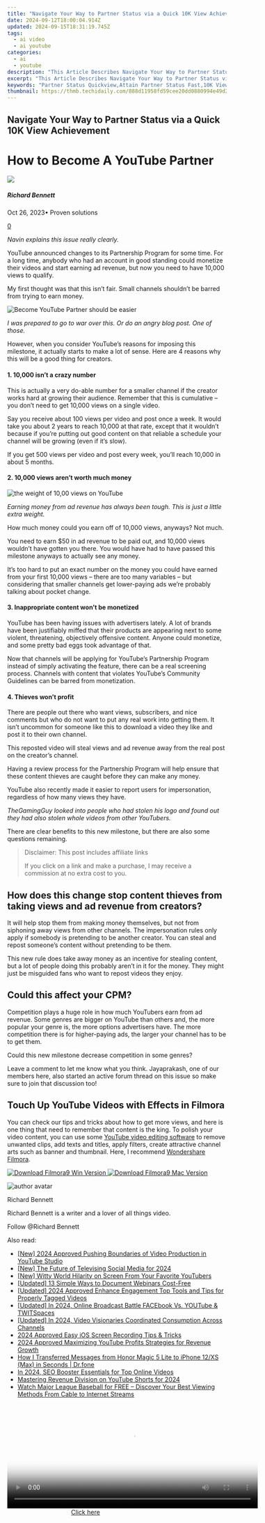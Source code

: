 ```yaml
---
title: "Navigate Your Way to Partner Status via a Quick 10K View Achievement for 2024"
date: 2024-09-12T18:00:04.914Z
updated: 2024-09-15T18:31:19.745Z
tags:
  - ai video
  - ai youtube
categories:
  - ai
  - youtube
description: "This Article Describes Navigate Your Way to Partner Status via a Quick 10K View Achievement for 2024"
excerpt: "This Article Describes Navigate Your Way to Partner Status via a Quick 10K View Achievement for 2024"
keywords: "Partner Status Quickview,Attain Partner Status Fast,10K View Path to Partner,Accelerate Partner Leveling,Quick 10K for Partnership,Achieve Partner Milestone,Fast Route to Business Partner"
thumbnail: https://thmb.techidaily.com/888d11958fd59cee20dd0880994e49d2be75696460e14e09acd5a7ef9a37fabd.jpg
---
```


## Navigate Your Way to Partner Status via a Quick 10K View Achievement

# How to Become A YouTube Partner

![](https://images.wondershare.com/filmora/article-images/richard-bennett.jpg)

##### Richard Bennett

 Oct 26, 2023• Proven solutions

[0](#commentsBoxSeoTemplate)

_Navin explains this issue really clearly._

YouTube announced changes to its Partnership Program for some time. For a long time, anybody who had an account in good standing could monetize their videos and start earning ad revenue, but now you need to have 10,000 views to qualify.

My first thought was that this isn’t fair. Small channels shouldn’t be barred from trying to earn money.

![ Become YouTube Partner should be easier](https://images.wondershare.com/filmora/article-images/hard-to-become-youtube-partner.jpg)

_I was prepared to go to war over this. Or do an angry blog post. One of those._

However, when you consider YouTube’s reasons for imposing this milestone, it actually starts to make a lot of sense. Here are 4 reasons why this will be a good thing for creators.

#### 1. 10,000 isn’t a crazy number

This is actually a very do-able number for a smaller channel if the creator works hard at growing their audience. Remember that this is cumulative – you don’t need to get 10,000 views on a single video.

Say you receive about 100 views per video and post once a week. It would take you about 2 years to reach 10,000 at that rate, except that it wouldn’t because if you’re putting out good content on that reliable a schedule your channel will be growing (even if it’s slow).

If you get 500 views per video and post every week, you’ll reach 10,000 in about 5 months.

#### 2. 10,000 views aren’t worth much money

![ the weight of 10,00 views on YouTube](https://images.wondershare.com/filmora/article-images/get-views-on-youtube-hard.jpg)

_Earning money from ad revenue has always been tough. This is just a little extra weight._

How much money could you earn off of 10,000 views, anyways? Not much.

You need to earn $50 in ad revenue to be paid out, and 10,000 views wouldn’t have gotten you there. You would have had to have passed this milestone anyways to actually see any money.

It’s too hard to put an exact number on the money you could have earned from your first 10,000 views – there are too many variables – but considering that smaller channels get lower-paying ads we’re probably talking about pocket change.

#### 3. Inappropriate content won’t be monetized

YouTube has been having issues with advertisers lately. A lot of brands have been justifiably miffed that their products are appearing next to some violent, threatening, objectively offensive content. Anyone could monetize, and some pretty bad eggs took advantage of that.

Now that channels will be applying for YouTube’s Partnership Program instead of simply activating the feature, there can be a real screening process. Channels with content that violates YouTube’s Community Guidelines can be barred from monetization.

#### 4. Thieves won’t profit

There are people out there who want views, subscribers, and nice comments but who do not want to put any real work into getting them. It isn’t uncommon for someone like this to download a video they like and post it to their own channel.

This reposted video will steal views and ad revenue away from the real post on the creator’s channel.

Having a review process for the Partnership Program will help ensure that these content thieves are caught before they can make any money.

YouTube also recently made it easier to report users for impersonation, regardless of how many views they have.

_TheGamingGuy looked into people who had stolen his logo and found out they had also stolen whole videos from other YouTubers._

There are clear benefits to this new milestone, but there are also some questions remaining.

>  Disclaimer: This post includes affiliate links
>
>  If you click on a link and make a purchase, I may receive a commission at no extra cost to you.
>

## How does this change stop content thieves from taking views and ad revenue from creators?

It will help stop them from making money themselves, but not from siphoning away views from other channels. The impersonation rules only apply if somebody is pretending to be another creator. You can steal and repost someone’s content without pretending to be them.

This new rule does take away money as an incentive for stealing content, but a lot of people doing this probably aren’t in it for the money. They might just be misguided fans who want to repost videos they enjoy.

## Could this affect your CPM?

Competition plays a huge role in how much YouTubers earn from ad revenue. Some genres are bigger on YouTube than others and, the more popular your genre is, the more options advertisers have. The more competition there is for higher-paying ads, the larger your channel has to be to get them.

Could this new milestone decrease competition in some genres?

Leave a comment to let me know what you think. Jayaprakash, one of our members here, also started an active forum thread on this issue so make sure to join that discussion too!

## Touch Up YouTube Videos with Effects in Filmora

You can check our tips and tricks about how to get more views, and here is one thing that need to remember that content is the king. To polish your video content, you can use some [YouTube video editing software](https://tools.techidaily.com/wondershare/filmora/download/) to remove unwanted clips, add texts and titles, apply filters, create attractive channel arts such as banner and thumbnail. Here, I recommend [Wondershare Filmora](https://tools.techidaily.com/wondershare/filmora/download/).

[![Download Filmora9 Win Version](https://images.wondershare.com/filmora/guide/download-btn-win.jpg) ](https://tools.techidaily.com/wondershare/filmora/download/) [![Download Filmora9 Mac Version](https://images.wondershare.com/filmora/guide/download-btn-mac.jpg) ](https://tools.techidaily.com/wondershare/filmora/download/)

![author avatar](https://images.wondershare.com/filmora/article-images/richard-bennett.jpg)

Richard Bennett

Richard Bennett is a writer and a lover of all things video.

Follow @Richard Bennett

<ins class="adsbygoogle"
     style="display:block"
     data-ad-format="autorelaxed"
     data-ad-client="ca-pub-7571918770474297"
     data-ad-slot="1223367746"></ins>

<ins class="adsbygoogle"
     style="display:block"
     data-ad-client="ca-pub-7571918770474297"
     data-ad-slot="8358498916"
     data-ad-format="auto"
     data-full-width-responsive="true"></ins>

<span class="atpl-alsoreadstyle">Also read:</span>
<div><ul>
<li><a href="https://youtube-sure.techidaily.com/024-approved-pushing-boundaries-of-video-production-in-youtube-studio/"><u>[New] 2024 Approved Pushing Boundaries of Video Production in YouTube Studio</u></a></li>
<li><a href="https://facebook-video-content.techidaily.com/new-the-future-of-televising-social-media-for-2024/"><u>[New] The Future of Televising Social Media for 2024</u></a></li>
<li><a href="https://youtube-webster.techidaily.com/itty-world-hilarity-on-screen-from-your-favorite-youtubers/"><u>[New] Witty World Hilarity on Screen From Your Favorite YouTubers</u></a></li>
<li><a href="https://desktop-recording.techidaily.com/updated-13-simple-ways-to-document-webinars-cost-free/"><u>[Updated] 13 Simple Ways to Document Webinars Cost-Free</u></a></li>
<li><a href="https://youtube-lab.techidaily.com/ed-2024-approved-enhance-engagement-top-tools-and-tips-for-properly-tagged-videos/"><u>[Updated] 2024 Approved Enhance Engagement Top Tools and Tips for Properly Tagged Videos</u></a></li>
<li><a href="https://youtube-webster.techidaily.com/ed-in-2024-online-broadcast-battle-facebook-vs-youtube-and-twitspaces/"><u>[Updated] In 2024, Online Broadcast Battle FACEbook Vs. YOUTube & TWITSpaces</u></a></li>
<li><a href="https://youtube-tips.techidaily.com/ed-in-2024-video-visionaries-coordinated-consumption-across-channels/"><u>[Updated] In 2024, Video Visionaries Coordinated Consumption Across Channels</u></a></li>
<li><a href="https://video-capture.techidaily.com/2024-approved-easy-ios-screen-recording-tips-and-tricks/"><u>2024 Approved Easy iOS Screen Recording Tips & Tricks</u></a></li>
<li><a href="https://youtube-webster.techidaily.com/approved-maximizing-youtube-profits-strategies-for-revenue-growth/"><u>2024 Approved Maximizing YouTube Profits Strategies for Revenue Growth</u></a></li>
<li><a href="https://blog-min.techidaily.com/how-i-transferred-messages-from-honor-magic-5-lite-to-iphone-12xs-max-in-seconds-drfone-by-drfone-transfer-from-android-transfer-from-android/"><u>How I Transferred Messages from Honor Magic 5 Lite to iPhone 12/XS (Max) in Seconds | Dr.fone</u></a></li>
<li><a href="https://youtube-webster.techidaily.com/24-seo-booster-essentials-for-top-online-videos/"><u>In 2024, SEO Booster Essentials for Top Online Videos</u></a></li>
<li><a href="https://youtube-webster.techidaily.com/ring-revenue-division-on-youtube-shorts-for-2024/"><u>Mastering Revenue Division on YouTube Shorts for 2024</u></a></li>
<li><a href="https://discover-great.techidaily.com/watch-major-league-baseball-for-free-discover-your-best-viewing-methods-from-cable-to-internet-streams/"><u>Watch Major League Baseball for FREE – Discover Your Best Viewing Methods From Cable to Internet Streams</u></a></li>
</ul></div>

<!-- affiliate ads begin -->
<span id="1993645">
					<video width="576" height="240" style="cursor:pointer"
           poster="//a.impactradius-go.com/display-clicktoplayimage/1993645.png"
           onclick="if(!this.playClicked){this.play();this.setAttribute('controls',true);this.playClicked=true;}">
	   <source src="//a.impactradius-go.com/display-ad/22993-1993645">
	   <img src="//a.impactradius-go.com/display-clicktoplayimage/1993645.png" style="border: none; height: 100%; width: 100%; object-fit: contain">
	</video>
	<div style="width:360px;text-align:center"><a href="javascript:window.open(decodeURIComponent('https%3A%2F%2Fhomestyler.sjv.io%2Fc%2F5597632%2F1993645%2F22993'), '_blank');void(0);">Click here</a></div>
</span>
<img height="0" width="0" src="https://imp.pxf.io/i/5597632/1993645/22993" style="position:absolute;visibility:hidden;" border="0" />
<!-- affiliate ads end -->

